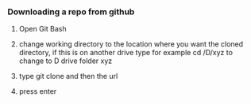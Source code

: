 ### Downloading a repo from github

1. Open Git Bash

2. change working directory to the location where you want the cloned directory, if this is on another drive type for example cd /D/xyz to change to D drive folder xyz

3. type git clone and then the url 

4. press enter
